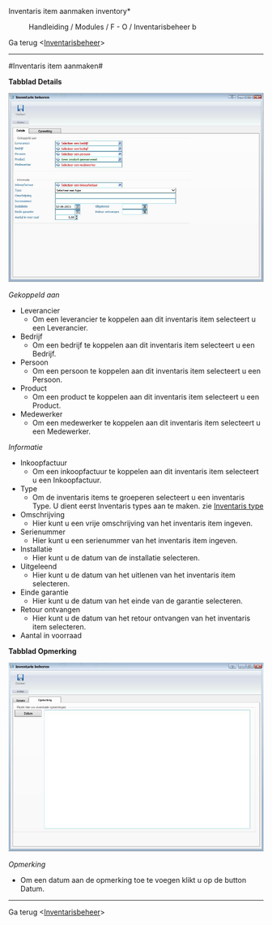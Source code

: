 <properties>
	<page>
		<title>Inventaris item aanmaken</title>
		<description>Inventaris item aanmaken</description>
		<context>inventory*</context>
	</page>
	<menu>
		<position>Handleiding / Modules / F - O / Inventarisbeheer</position>
		<title>Inventaris item aanmaken</title>
		<sort>b</sort>
	</menu>
</properties>

Ga terug <[Inventarisbeheer](http://hybridsaas.support/pages/handleiding/modules/F-O/inventarisbeheer/introductie)>

----------

#Inventaris item aanmaken#

**Tabblad Details**

![](images/beheer-details.JPG)

*Gekoppeld aan*

- Leverancier
	- Om een leverancier te koppelen aan dit inventaris item selecteert u een Leverancier.
- Bedrijf
	- Om een bedrijf te koppelen aan dit inventaris item selecteert u een Bedrijf.
- Persoon
	- Om een persoon te koppelen aan dit inventaris item selecteert u een Persoon.
- Product
	- Om een product te koppelen aan dit inventaris item selecteert u een Product.
- Medewerker
	- Om een medewerker te koppelen aan dit inventaris item selecteert u een Medewerker.

*Informatie*

- Inkoopfactuur
	- Om een inkoopfactuur te koppelen aan dit inventaris item selecteert u een Inkoopfactuur.
- Type
	- Om de inventaris items te groeperen selecteert u een inventaris Type. U dient eerst Inventaris types aan te maken. zie [Inventaris type]()
- Omschrijving
	- Hier kunt u een vrije omschrijving van het inventaris item ingeven.
- Serienummer
	- Hier kunt u een serienummer van het inventaris item ingeven.
- Installatie
	- Hier kunt u de datum van de installatie selecteren.
- Uitgeleend
	- Hier kunt u de datum van het uitlenen van het inventaris item selecteren.
- Einde garantie
	- Hier kunt u de datum van het einde van de garantie selecteren.
- Retour ontvangen
	- Hier kunt u de datum van het retour ontvangen van het inventaris item selecteren.
- Aantal in voorraad

**Tabblad Opmerking**

![](images/beheer-opmerking.JPG)

*Opmerking*

- Om een datum aan de opmerking toe te voegen klikt u op de button Datum.


----------
Ga terug <[Inventarisbeheer](http://hybridsaas.support/pages/handleiding/modules/F-O/inventarisbeheer/introductie)>